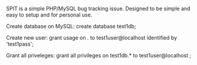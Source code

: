 SPIT is a simple PHP/MySQL bug tracking issue.
Designed to be simple and easy to setup and for personal use.

Create database on MySQL:
create database test1db;

Create new user:
grant usage on *.* to test1user@localhost identified by 'test1pass';

Grant all priveleges:
grant all privileges on test1db.* to test1user@localhost ;
